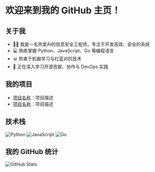 # 欢迎来到我的 GitHub 主页！

## 关于我
- 👨‍💻 我是一名热爱AI的信息安全工程师，专注于开发高效、安全的系统
- 💻 熟练掌握 Python、JavaScript、Go 等编程语言
- 📊 热衷于机器学习与红蓝对抗技术
- 🌱 正在深入学习开源贡献、协作与 DevOps 实践

## 我的项目
- [项目名称](GitHub项目链接)：项目描述
- [项目名称](GitHub项目链接)：项目描述

## 技术栈
![Python](https://img.shields.io/badge/-Python-blue?style=flat&logo=python)
![JavaScript](https://img.shields.io/badge/-JavaScript-yellow?style=flat&logo=javascript)
![Go](https://img.shields.io/badge/-Go-blue?style=flat&logo=go)

## 我的 GitHub 统计
![GitHub Stats](https://github-readme-stats.vercel.app/api?username=letmego2022&show_icons=true&hide_title=true&count_private=true)
